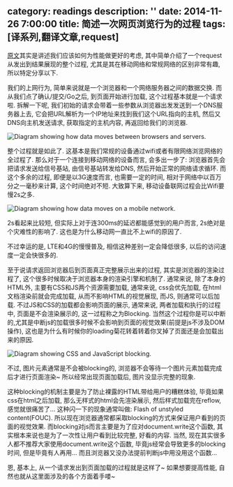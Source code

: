 category: readings
description: ''
date: 2014-11-26 7:00:00
title: 简述一次网页浏览行为的过程
tags: [译系列,翻译文章,request]
---

<p><a href="http://alistapart.com/article/planning-for-performance">原文</a>其实是讲述我们应该如何为性能做更好的考虑, 其中简单介绍了一个request从发出到结果展现的整个过程, 尤其是其在移动网络和常规网络的区别非常有趣, 所以特定分享以下.</p>

<p>我们的上网行为, 简单来说就是一个浏览器和一个网络服务器之间的数据交换.  而从我们点了确认/提交/Go之后, 到页面开始进行加载, 这个过程基本就是一个请求啦. 拆解一下呢, 我们初始的请求会带着一些参数从浏览器出发发送到一个DNS服务器上去, 它会把URL解析为一个IP地址来找到我们这个URL指向的主机, 然后又DNS向主机发送请求, 获取指定的主机内容, 再返回给我们的浏览器.</p>

<p><img src="http://alistapart.com/d/409/3.1.jpg" alt="Diagram showing how data moves between browsers and servers." title=""></p>

<p>整个过程就是如此了. 这基本是我们常规的设备通过wifi或者有限网络浏览网络的全过程了. 那么对于一个连接到移动网络的设备而言, 会多出一步了: 浏览器首先会把请求发送给信号基站, 由信号基站转发给DNS, 然后开始正常的网络请求循环.  而这个多余的过程, 即便是以3G速度而言, 也需要一定的时间, 相对于网络中以百万分之一毫秒来计算, 这个时间绝对不短. 大致算下来, 移动设备联网过程会比Wifi要慢2s之多.</p>
<!--more-->


<p><img src="http://alistapart.com/d/409/3.2.jpg" alt="Diagram showing how data moves on a mobile network." title=""></p>

<p>2s看起来比较短, 但实际上对于连300ms的延迟都能感觉到的用户而言, 2s绝对是个灾难性的影响了. 这也是为什么移动网一直比不上wifi的原因了. </p>

<p>不过幸运的是, LTE和4G的慢慢普及, 相信这种差别一定会降低很多, 以后的访问速度一定会快很多的.</p>

<p>至于说请求返回浏览器后到页面真正完整展示出来的过程, 其实是浏览器的渲染过程了, 这个很多时候取决于浏览器本身的渲染引擎和机制了. 通常来说, 除了本身的HTML外, 主要有CSS和JS两个资源需要加载, 通常来说, css会优先加载,  在html文档渲染前就会完成加载, 从而不影响HTML的视觉展现, 而JS, 则通常可以后加载. 不过JS和CSS的加载都会影响页面的展示, 通常来说, 两者加载和执行的过程中, 页面是不会渲染展示的, 这一过程称之为Blocking.  当然这个过程你是可以中断的,尤其是中断js的加载很多时候不会影响到页面的视觉效果(前提是js不涉及DOM操作), 这也是为什么有时候你的loading菊花转着转着你叉掉了页面还是会加载出来的原因.</p>

<p><img src="http://alistapart.com/d/409/3.3.jpg" alt="Diagram showing CSS and JavaScript blocking." title=""></p>

<p>不过, 图片元素通常是不会被blocking的, 浏览器不会等待一个图片元素加载完成后才进行页面渲染~ 所以经常出现页面加载后, 图片没显示完整的现象.</p>

<p>这种blocking的机制主要是为了防止裸露的HTML带给用户的糟糕体验, 毕竟如果css在html之后加载, 那么无样式的html会先渲染展示, 然后样式加载完在reflow, 感觉就很痛苦了... 这种闪一下的现象通常叫做: Flash of unstyled content(FOUC). 所以现在浏览器通常都采取blocking的方式来保证用户看到的页面的视觉效果. 而blocking对js而言主要是为了应对document.write这个函数, 其实根本来说也是为了一次性让用户看到比较完整, 好看的内容. 当然, 现在其实很多人都不推荐大家使用document.write这个函数, 毕竟js经常会导致更多的blocking时间, 但是毕竟有人再用... 而且浏览器又没办法提前判断js中用没用这个函数...</p>

<p>恩, 基本上, 从一个请求发出到页面加载的过程就是这样了~ 如果想要提高性能, 自然也就从这里面涉及的各个方面着手喽~</p>
